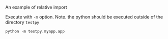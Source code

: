 An example of relative import

Execute with `-m` option. 
Note. the python should be executed outside of the directory `testpy`
```python
python -m testpy.myapp.app
```
